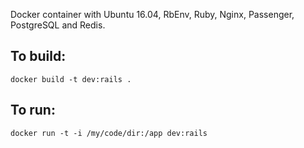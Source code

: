 Docker container with Ubuntu 16.04, RbEnv, Ruby, Nginx, Passenger, PostgreSQL and Redis.

## To build:
```
docker build -t dev:rails .
```

## To run:
```
docker run -t -i /my/code/dir:/app dev:rails
```
